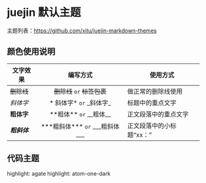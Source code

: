 # juejin 默认主题

主题列表：https://github.com/xitu/juejin-markdown-themes


## 颜色使用说明


| 文字效果      |           编写方式           |           使用方式            |
| ------------- | :--------------------------: | ----------------------- |
| ~~删除线~~   | ~~删除线~~ `or` <s>标签包裹</s> |  做正常的删除线使用|
| *斜体字*     |    \* 斜体字\* `or` \_斜体字\_     | 标题中的重点文字|
| **粗体字**   |    \*\*粗体\*\* `or` \_\_粗体\_\_    |   正文段落中的重点文字|
| ***粗斜体*** | \*\*\*粗斜体\*** `or` \_\_\_粗斜体\_\_\_ |  正文段落中的小标题“xx：”| 


## 代码主题

highlight: agate
highlight: atom-one-dark